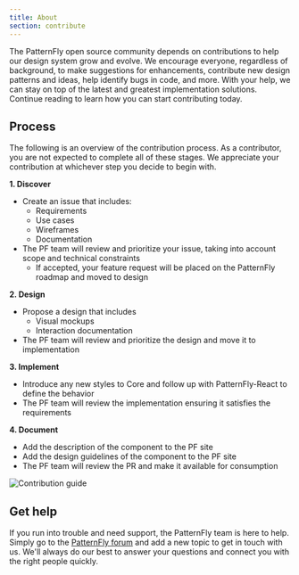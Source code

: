 ```yaml
---
title: About
section: contribute
---
```


The PatternFly open source community depends on contributions to help our design system grow and evolve. We encourage everyone, regardless of background, to make suggestions for enhancements, contribute new design patterns and ideas, help identify bugs in code, and more. With your help, we can stay on top of the latest and greatest implementation solutions. Continue reading to learn how you can start contributing today.

## Process
The following is an overview of the contribution process. As a contributor, you are not expected to complete all of these stages. We appreciate your contribution at whichever step you decide to begin with.

__1. Discover__
  - Create an issue that includes:
    - Requirements
    - Use cases
    - Wireframes
    - Documentation
  - The PF team will review and prioritize your issue, taking into account scope and technical constraints
    - If accepted, your feature request will be placed on the PatternFly roadmap and moved to design


__2. Design__
  - Propose a design that includes
    - Visual mockups
    - Interaction documentation
  - The PF team will review and prioritize the design and move it to implementation


__3. Implement__
  - Introduce any new styles to Core and follow up with PatternFly-React to define the behavior
  - The PF team will review the implementation ensuring it satisfies the requirements


__4. Document__
  - Add the description of the component to the PF site
  - Add the design guidelines of the component to the PF site
  - The PF team will review the PR and make it available for consumption

![Contribution guide](./about-flowchart.png)

## Get help
If you run into trouble and need support, the PatternFly team is here to help. Simply go to the [PatternFly forum](https://forum.patternfly.org/c/support) and add a new topic to get in touch with us. We'll always do our best to answer your questions and connect you with the right people quickly.

